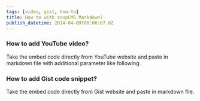 ```yaml
---
tags: [video, gist, how-to]
title: How to with soupCMS Markdown?
publish_datetime: 2014-04-09T00:00:07.0Z
---
```


### How to add YouTube video?

Take the embed code directly from YouTube website and paste in markdown file with additional parameter like following.

<script src="https://gist.github.com/sunitparekh/11284869.js"></script>

### How to add Gist code snippet?

Take the embed code directly from Gist website and paste in markdown file.

<script src="https://gist.github.com/sunitparekh/11284948.js"></script>


